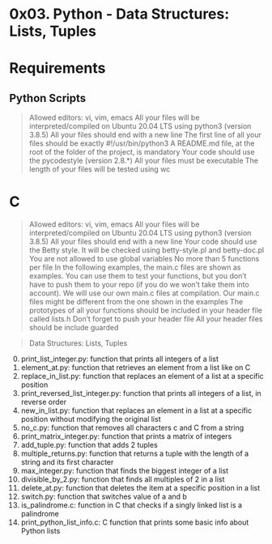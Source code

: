 # 0x03. Python - Data Structures: Lists, Tuples

# Requirements

## Python Scripts

> Allowed editors: vi, vim, emacs
> All your files will be interpreted/compiled on Ubuntu 20.04 LTS using python3 (version 3.8.5)
> All your files should end with a new line
> The first line of all your files should be exactly #!/usr/bin/python3
> A README.md file, at the root of the folder of the project, is mandatory
> Your code should use the pycodestyle (version 2.8.*)
> All your files must be executable
>The length of your files will be tested using wc

# C

> Allowed editors: vi, vim, emacs
> All your files will be interpreted/compiled on Ubuntu 20.04 LTS using python3 (version 3.8.5)
> All your files should end with a new line
> Your code should use the Betty style. It will be checked using betty-style.pl and betty-doc.pl
> You are not allowed to use global variables
> No more than 5 functions per file
> In the following examples, the main.c files are shown as examples. You can use them to test your functions, but you don’t have to push them to your repo (if you do we won’t take them into account). We will use our own main.c files at compilation. Our main.c files might be different from the one shown in the examples
> The prototypes of all your functions should be included in your header file called lists.h
> Don’t forget to push your header file
> All your header files should be include guarded

> Data Structures: Lists, Tuples

0. print_list_integer.py: function that prints all integers of a list
1. element_at.py: function that retrieves an element from a list like on C
2. replace_in_list.py: function that replaces an element of a list at a specific position
3. print_reversed_list_integer.py: function that prints all integers of a list, in reverse order
4. new_in_list.py: function that replaces an element in a list at a specific position without modifying the original list
5. no_c.py: function that removes all characters c and C from a string
6. print_matrix_integer.py: function that prints a matrix of integers
7. add_tuple.py: function that adds 2 tuples
8. multiple_returns.py: function that returns a tuple with the length of a string and its first character
9. max_integer.py: function that finds the biggest integer of a list
10. divisible_by_2.py: function that finds all multiples of 2 in a list
11. delete_at.py: function that deletes the item at a specific position in a list
12. switch.py: function that switches value of a and b
13. is_palindrome.c: function in C that checks if a singly linked list is a palindrome
100. print_python_list_info.c: C function that prints some basic info about Python lists
